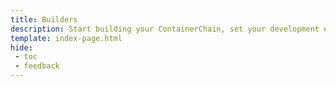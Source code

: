 ```yaml
---
title: Builders
description: Start building your ContainerChain, set your development environment up, test and deploy your runtime and choose the integrations that suit your use case.
template: index-page.html
hide:
 - toc
 - feedback
---
```

